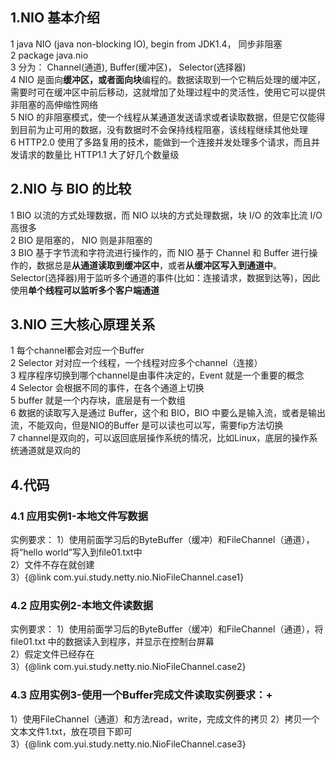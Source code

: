 ## 1.NIO 基本介绍
1 java NIO (java non-blocking IO), begin from JDK1.4， 同步非阻塞   
2 package java.nio  
3 分为： Channel(通道), Buffer(缓冲区)， Selector(选择器)  
4 NIO 是面向**缓冲区，或者面向块**编程的。数据读取到一个它稍后处理的缓冲区，需要时可在缓冲区中前后移动，这就增加了处理过程中的灵活性，使用它可以提供非阻塞的高伸缩性网络  
5 NIO 的非阻塞模式，使一个线程从某通道发送请求或者读取数据，但是它仅能得到目前为止可用的数据，没有数据时不会保持线程阻塞，该线程继续其他处理  
6 HTTP2.0 使用了多路复用的技术，能做到一个连接并发处理多个请求，而且并发请求的数量比 HTTP1.1 大了好几个数量级  

## 2.NIO 与 BIO 的比较
1 BIO 以流的方式处理数据，而 NIO 以块的方式处理数据，块 I/O 的效率比流 I/O 高很多  
2 BIO 是阻塞的， NIO 则是非阻塞的  
3 BIO 基于字节流和字符流进行操作的，而 NIO 基于 Channel 和 Buffer 进行操作的，数据总是**从通道读取到缓冲区中**，或者**从缓冲区写入到通道中**。Selector(选择器)用于监听多个通道的事件(比如：连接请求，数据到达等)，因此使用**单个线程可以监听多个客户端通道**  

## 3.NIO 三大核心原理关系
1 每个channel都会对应一个Buffer  
2 Selector 对对应一个线程，一个线程对应多个channel（连接）  
3 程序程序切换到哪个channel是由事件决定的，Event 就是一个重要的概念  
4 Selector 会根据不同的事件，在各个通道上切换  
5 buffer 就是一个内存块，底层是有一个数组  
6 数据的读取写入是通过 Buffer，这个和 BIO，BIO 中要么是输入流，或者是输出流，不能双向，但是NIO的Buffer 是可以读也可以写，需要fip方法切换  
7 channel是双向的，可以返回底层操作系统的情况，比如Linux，底层的操作系统通道就是双向的

## 4.代码
### 4.1 应用实例1-本地文件写数据
实例要求：
1）使用前面学习后的ByteBuffer（缓冲）和FileChannel（通道），将“hello world”写入到file01.txt中  
2）文件不存在就创建  
3）{@link com.yui.study.netty.nio.NioFileChannel.case1}  

### 4.2 应用实例2-本地文件读数据
实例要求：
1）使用前面学习后的ByteBuffer（缓冲）和FileChannel（通道），将 file01.txt 中的数据读入到程序，并显示在控制台屏幕  
2）假定文件已经存在  
3）{@link com.yui.study.netty.nio.NioFileChannel.case2}  

### 4.3 应用实例3-使用一个Buffer完成文件读取实例要求：+
1）使用FileChannel（通道）和方法read，write，完成文件的拷贝
2）拷贝一个文本文件1.txt，放在项目下即可  
3）{@link com.yui.study.netty.nio.NioFileChannel.case3}  